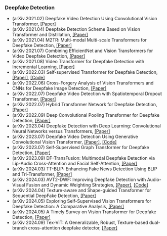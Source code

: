 ### Deepfake Detection
- (arXiv.2021.02) Deepfake Video Detection Using Convolutional Vision Transformer, [[Paper]](https://arxiv.org/abs/2102.11126)
- (arXiv 2021.04) Deepfake Detection Scheme Based on Vision Transformer and Distillation, [[Paper]](https://arxiv.org/abs/2104.01353)
- (arXiv 2021.04) M2TR: Multi-modal Multi-scale Transformers for Deepfake Detection, [[Paper]](https://arxiv.org/pdf/2104.09770.pdf)
- (arXiv 2021.07) Combining EfficientNet and Vision Transformers for Video Deepfake Detection, [[Paper]](https://arxiv.org/pdf/2107.02612.pdf)
- (arXiv 2021.08) Video Transformer for Deepfake Detection with Incremental Learning, [[Paper]](https://arxiv.org/pdf/2108.05307.pdf)
- (arXiv 2022.03) Self-supervised Transformer for Deepfake Detection, [[Paper]](https://arxiv.org/pdf/2203.01265.pdf), [[Code]](https://github.com/IDKiro/DehazeFormer)
- (arXiv 2022.06) Cross-Forgery Analysis of Vision Transformers and CNNs for Deepfake Image Detection, [[Paper]](https://arxiv.org/pdf/2206.13829.pdf)
- (arXiv 2022.07) Deepfake Video Detection with Spatiotemporal Dropout Transformer, [[Paper]](https://arxiv.org/pdf/2207.06612.pdf)
- (arXiv 2022.07) Hybrid Transformer Network for Deepfake Detection, [[Paper]](https://arxiv.org/pdf/2208.05820.pdf)
- (arXiv 2022.09) Deep Convolutional Pooling Transformer for Deepfake Detection, [[Paper]](https://arxiv.org/pdf/2303.07033.pdf)
- (arXiv 2023.04) Deepfake Detection with Deep Learning: Convolutional Neural Networks versus Transformers, [[Paper]](https://arxiv.org/pdf/2304.03698.pdf)
- (arXiv 2023.07) Deepfake Video Detection Using Generative Convolutional Vision Transformer, [[Paper]](https://arxiv.org/pdf/2307.07036.pdf), [[Code]](https://github.com/erprogs/GenConViT)
- (arXiv 2023.07) Self-Supervised Graph Transformer for Deepfake Detection, [[Paper]](https://arxiv.org/pdf/2307.15019.pdf)
- (arXiv 2023.09) DF-TransFusion: Multimodal Deepfake Detection via Lip-Audio Cross-Attention and Facial Self-Attention, [[Paper]](https://arxiv.org/pdf/2309.06511.pdf)
- (arXiv 2024.03) TT-BLIP: Enhancing Fake News Detection Using BLIP and Tri-Transformer, [[Paper]](https://arxiv.org/pdf/2403.12481.pdf)
- (arXiv 2024.03) AVT2-DWF: Improving Deepfake Detection with Audio-Visual Fusion and Dynamic Weighting Strategies, [[Paper]](https://arxiv.org/pdf/2403.14974.pdf), [[Code]](https://github.com/raining-dev/AVT2-DWF)
- (arXiv 2024.04) Texture-aware and Shape-guided Transformer for Sequential DeepFake Detection, [[Paper]](https://arxiv.org/pdf/2404.13873.pdf)
- (arXiv 2024.05) Exploring Self-Supervised Vision Transformers for Deepfake Detection: A Comparative Analysis, [[Paper]](https://arxiv.org/pdf/2405.00355.pdf)
- (arXiv 2024.05) A Timely Survey on Vision Transformer for Deepfake Detection, [[Paper]](https://arxiv.org/pdf/2405.08463.pdf)
- (arXiv 2024.09) Tex-ViT: A Generalizable, Robust, Texture-based dual-branch cross-attention deepfake detector, [[Paper]](https://arxiv.org/pdf/2408.16892.pdf)
